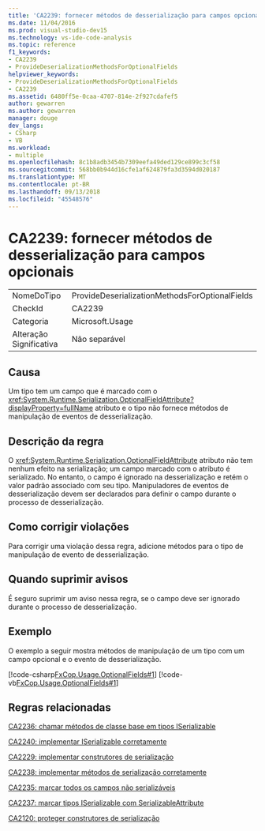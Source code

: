 ```yaml
---
title: 'CA2239: fornecer métodos de desserialização para campos opcionais'
ms.date: 11/04/2016
ms.prod: visual-studio-dev15
ms.technology: vs-ide-code-analysis
ms.topic: reference
f1_keywords:
- CA2239
- ProvideDeserializationMethodsForOptionalFields
helpviewer_keywords:
- ProvideDeserializationMethodsForOptionalFields
- CA2239
ms.assetid: 6480ff5e-0caa-4707-814e-2f927cdafef5
author: gewarren
ms.author: gewarren
manager: douge
dev_langs:
- CSharp
- VB
ms.workload:
- multiple
ms.openlocfilehash: 8c1b8adb3454b7309eefa49ded129ce899c3cf58
ms.sourcegitcommit: 568bb0b944d16cfe1af624879fa3d3594d020187
ms.translationtype: MT
ms.contentlocale: pt-BR
ms.lasthandoff: 09/13/2018
ms.locfileid: "45548576"
---
```

# <a name="ca2239-provide-deserialization-methods-for-optional-fields"></a>CA2239: fornecer métodos de desserialização para campos opcionais

|||
|-|-|
|NomeDoTipo|ProvideDeserializationMethodsForOptionalFields|
|CheckId|CA2239|
|Categoria|Microsoft.Usage|
|Alteração Significativa|Não separável|

## <a name="cause"></a>Causa
 Um tipo tem um campo que é marcado com o <xref:System.Runtime.Serialization.OptionalFieldAttribute?displayProperty=fullName> atributo e o tipo não fornece métodos de manipulação de eventos de desserialização.

## <a name="rule-description"></a>Descrição da regra
 O <xref:System.Runtime.Serialization.OptionalFieldAttribute> atributo não tem nenhum efeito na serialização; um campo marcado com o atributo é serializado. No entanto, o campo é ignorado na desserialização e retém o valor padrão associado com seu tipo. Manipuladores de eventos de desserialização devem ser declarados para definir o campo durante o processo de desserialização.

## <a name="how-to-fix-violations"></a>Como corrigir violações
 Para corrigir uma violação dessa regra, adicione métodos para o tipo de manipulação de evento de desserialização.

## <a name="when-to-suppress-warnings"></a>Quando suprimir avisos
 É seguro suprimir um aviso nessa regra, se o campo deve ser ignorado durante o processo de desserialização.

## <a name="example"></a>Exemplo
 O exemplo a seguir mostra métodos de manipulação de um tipo com um campo opcional e o evento de desserialização.

 [!code-csharp[FxCop.Usage.OptionalFields#1](../code-quality/codesnippet/CSharp/ca2239-provide-deserialization-methods-for-optional-fields_1.cs)]
 [!code-vb[FxCop.Usage.OptionalFields#1](../code-quality/codesnippet/VisualBasic/ca2239-provide-deserialization-methods-for-optional-fields_1.vb)]

## <a name="related-rules"></a>Regras relacionadas
 [CA2236: chamar métodos de classe base em tipos ISerializable](../code-quality/ca2236-call-base-class-methods-on-iserializable-types.md)

 [CA2240: implementar ISerializable corretamente](../code-quality/ca2240-implement-iserializable-correctly.md)

 [CA2229: implementar construtores de serialização](../code-quality/ca2229-implement-serialization-constructors.md)

 [CA2238: implementar métodos de serialização corretamente](../code-quality/ca2238-implement-serialization-methods-correctly.md)

 [CA2235: marcar todos os campos não serializáveis](../code-quality/ca2235-mark-all-non-serializable-fields.md)

 [CA2237: marcar tipos ISerializable com SerializableAttribute](../code-quality/ca2237-mark-iserializable-types-with-serializableattribute.md)

 [CA2120: proteger construtores de serialização](../code-quality/ca2120-secure-serialization-constructors.md)